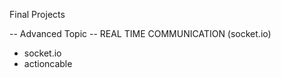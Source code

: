 Final Projects

--  Advanced Topic  --
REAL TIME COMMUNICATION (socket.io)

- socket.io
- actioncable 



